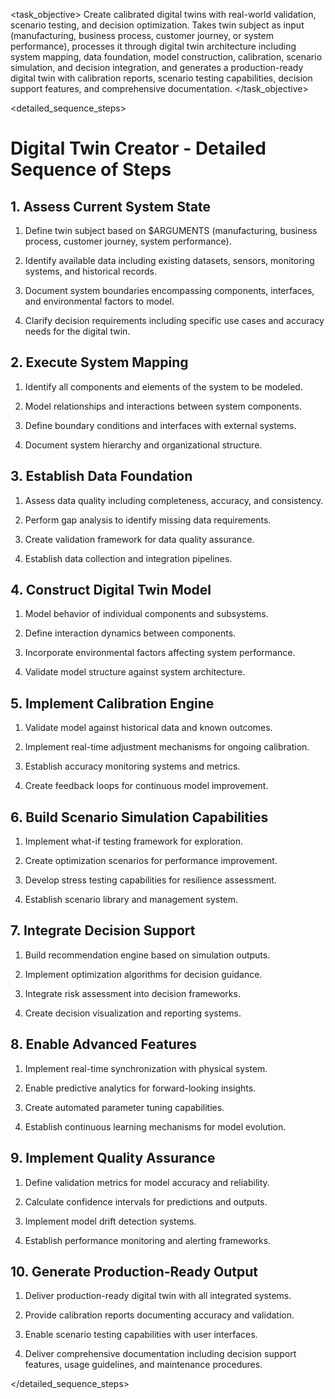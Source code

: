 <task name="Digital Twin Creator">

<task_objective>
Create calibrated digital twins with real-world validation, scenario testing, and decision optimization. Takes twin subject as input (manufacturing, business process, customer journey, or system performance), processes it through digital twin architecture including system mapping, data foundation, model construction, calibration, scenario simulation, and decision integration, and generates a production-ready digital twin with calibration reports, scenario testing capabilities, decision support features, and comprehensive documentation.
</task_objective>

<detailed_sequence_steps>
# Digital Twin Creator - Detailed Sequence of Steps

## 1. Assess Current System State

1. Define twin subject based on $ARGUMENTS (manufacturing, business process, customer journey, system performance).

2. Identify available data including existing datasets, sensors, monitoring systems, and historical records.

3. Document system boundaries encompassing components, interfaces, and environmental factors to model.

4. Clarify decision requirements including specific use cases and accuracy needs for the digital twin.

## 2. Execute System Mapping

1. Identify all components and elements of the system to be modeled.

2. Model relationships and interactions between system components.

3. Define boundary conditions and interfaces with external systems.

4. Document system hierarchy and organizational structure.

## 3. Establish Data Foundation

1. Assess data quality including completeness, accuracy, and consistency.

2. Perform gap analysis to identify missing data requirements.

3. Create validation framework for data quality assurance.

4. Establish data collection and integration pipelines.

## 4. Construct Digital Twin Model

1. Model behavior of individual components and subsystems.

2. Define interaction dynamics between components.

3. Incorporate environmental factors affecting system performance.

4. Validate model structure against system architecture.

## 5. Implement Calibration Engine

1. Validate model against historical data and known outcomes.

2. Implement real-time adjustment mechanisms for ongoing calibration.

3. Establish accuracy monitoring systems and metrics.

4. Create feedback loops for continuous model improvement.

## 6. Build Scenario Simulation Capabilities

1. Implement what-if testing framework for exploration.

2. Create optimization scenarios for performance improvement.

3. Develop stress testing capabilities for resilience assessment.

4. Establish scenario library and management system.

## 7. Integrate Decision Support

1. Build recommendation engine based on simulation outputs.

2. Implement optimization algorithms for decision guidance.

3. Integrate risk assessment into decision frameworks.

4. Create decision visualization and reporting systems.

## 8. Enable Advanced Features

1. Implement real-time synchronization with physical system.

2. Enable predictive analytics for forward-looking insights.

3. Create automated parameter tuning capabilities.

4. Establish continuous learning mechanisms for model evolution.

## 9. Implement Quality Assurance

1. Define validation metrics for model accuracy and reliability.

2. Calculate confidence intervals for predictions and outputs.

3. Implement model drift detection systems.

4. Establish performance monitoring and alerting frameworks.

## 10. Generate Production-Ready Output

1. Deliver production-ready digital twin with all integrated systems.

2. Provide calibration reports documenting accuracy and validation.

3. Enable scenario testing capabilities with user interfaces.

4. Deliver comprehensive documentation including decision support features, usage guidelines, and maintenance procedures.

</detailed_sequence_steps>

</task>
